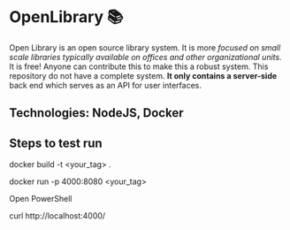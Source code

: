 # OpenLibrary :books:


Open Library is an open source library system. It is more *focused on small scale libraries typically available on offices and other organizational units.*
It is free! Anyone can contribute this to make this a robust system. This repository do not have a complete system. **It only contains a server-side** back end which serves as an API for user interfaces.

## Technologies: NodeJS, Docker

## Steps to test run

docker build -t <your_tag> .

docker run -p 4000:8080 <your_tag>

Open PowerShell

curl http://localhost:4000/
